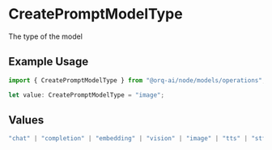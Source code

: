 # CreatePromptModelType

The type of the model

## Example Usage

```typescript
import { CreatePromptModelType } from "@orq-ai/node/models/operations";

let value: CreatePromptModelType = "image";
```

## Values

```typescript
"chat" | "completion" | "embedding" | "vision" | "image" | "tts" | "stt" | "rerank" | "moderations"
```